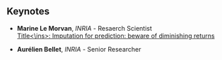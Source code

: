 ## Keynotes

* **Marine Le Morvan**, *INRIA* - Resaerch Scientist <br>
<ins>Title<\ins>: Imputation for prediction: beware of diminishing returns

* **Aurélien Bellet**, *INRIA* - Senior Researcher <br>
